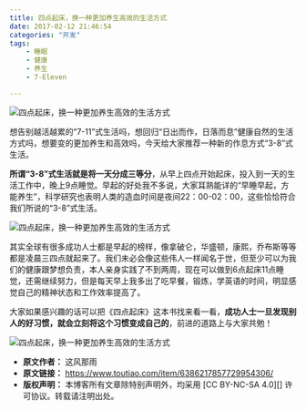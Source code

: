 ```yaml
---
title: 四点起床，换一种更加养生高效的生活方式
date: 2017-02-12 21:46:54
categories: "开发"
tags:
	- 睡眠
	- 健康
	- 养生
	- 7-Eleven

---
```


![四点起床，换一种更加养生高效的生活方式][2YMZ-U2A3-E77Z.jpg]


想告别越活越累的“7-11”式生活吗，想回归“日出而作，日落而息”健康自然的生活方式吗，想要变的更加养生和高效吗，今天给大家推荐一种新的作息方式“3-8”式生活。

**所谓“3-8”式生活就是将一天分成三等分**，从早上四点开始起床，投入到一天的生活工作中，晚上9点睡觉。早起的好处我不多说，大家耳熟能详的“早睡早起，方能养生”，科学研究也表明人类的造血时间是夜间22：00-02：00，这些恰恰符合我们所说的“3-8”式生活。

![四点起床，换一种更加养生高效的生活方式][FQQI-IZBU-7B7J.jpg]

其实全球有很多成功人士都是早起的榜样，像拿破仑，华盛顿，康熙，乔布斯等等都是凌晨三四点就起来了。我们未必会像这些伟人一样闻名于世，但至少可以为我们的健康跟梦想负责，本人亲身实践了不到两周，现在可以做到6点起床11点睡觉，还需继续努力，但是每天早上我多出了吃早餐，锻炼，学英语的时间，明显感觉自己的精神状态和工作效率提高了。

大家如果感兴趣的话可以把《四点起床》这本书找来看一看，**成功人士一旦发现别人的好习惯，就会立刻将这个习惯变成自己的**，前进的道路上与大家共勉！

![四点起床，换一种更加养生高效的生活方式][3ME3-IV2Q-F2MU.jpg]


[2YMZ-U2A3-E77Z.jpg]: /pro/os/crawler/2YMZ-U2A3-E77Z.jpg
[FQQI-IZBU-7B7J.jpg]: /pro/os/crawler/FQQI-IZBU-7B7J.jpg
[3ME3-IV2Q-F2MU.jpg]: /pro/os/crawler/3ME3-IV2Q-F2MU.jpg
 *  **原文作者：** 这风那雨
 *  **原文链接：** https://www.toutiao.com/item/6386217857729954306/
 *  **版权声明：** 本博客所有文章除特别声明外，均采用 [CC BY-NC-SA 4.0][] 许可协议。转载请注明出处。